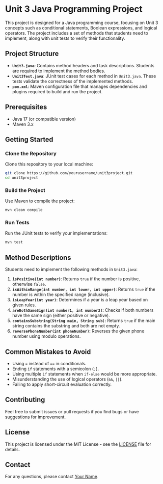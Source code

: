 
# Unit 3 Java Programming Project

This project is designed for a Java programming course, focusing on Unit 3 concepts such as conditional statements, Boolean expressions, and logical operators. The project includes a set of methods that students need to implement, along with unit tests to verify their functionality.

## Project Structure

- **`Unit3.java`**: Contains method headers and task descriptions. Students are required to implement the method bodies.
- **`Unit3Test.java`**: JUnit test cases for each method in `Unit3.java`. These tests validate the correctness of the implemented methods.
- **`pom.xml`**: Maven configuration file that manages dependencies and plugins required to build and run the project.

## Prerequisites

- Java 17 (or compatible version)
- Maven 3.x

## Getting Started

### Clone the Repository

Clone this repository to your local machine:

```bash
git clone https://github.com/yourusername/unit3project.git
cd unit3project
```

### Build the Project

Use Maven to compile the project:

```bash
mvn clean compile
```

### Run Tests

Run the JUnit tests to verify your implementations:

```bash
mvn test
```

## Method Descriptions

Students need to implement the following methods in `Unit3.java`:

1. **`isPositive(int number)`**: Returns `true` if the number is positive, otherwise `false`.
2. **`isWithinRange(int number, int lower, int upper)`**: Returns `true` if the number is within the specified range (inclusive).
3. **`isLeapYear(int year)`**: Determines if a year is a leap year based on given rules.
4. **`areBothSameSign(int number1, int number2)`**: Checks if both numbers have the same sign (either positive or negative).
5. **`containsSubstring(String main, String sub)`**: Returns `true` if the main string contains the substring and both are not empty.
6. **`reversePhoneNumber(int phoneNumber)`**: Reverses the given phone number using modulo operations.

## Common Mistakes to Avoid

- Using `=` instead of `==` in conditionals.
- Ending `if` statements with a semicolon (`;`).
- Using multiple `if` statements when `if-else` would be more appropriate.
- Misunderstanding the use of logical operators (`&&`, `||`).
- Failing to apply short-circuit evaluation correctly.

## Contributing

Feel free to submit issues or pull requests if you find bugs or have suggestions for improvement.

## License

This project is licensed under the MIT License - see the [LICENSE](LICENSE) file for details.

## Contact

For any questions, please contact [Your Name](mailto:your.email@example.com).
